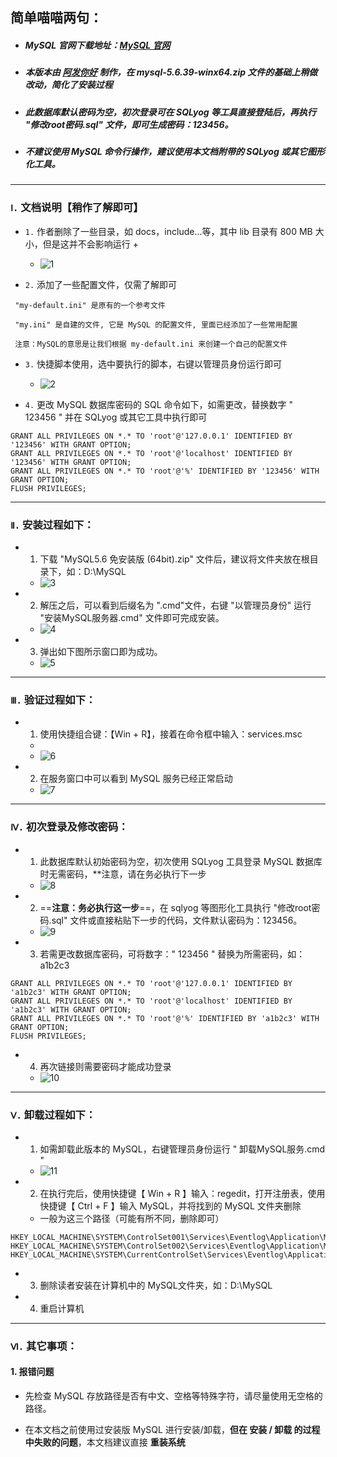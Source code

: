 ## 简单喵喵两句：

+ ##### MySQL 官网下载地址：[MySQL 官网](https://downloads.mysql.com/archives/installer/)

+ ##### 本版本由 [阿发你好](https://www.afanihao.cn) 制作，在 mysql-5.6.39-winx64.zip 文件的基础上稍做改动，简化了安装过程

+ ##### 此数据库默认密码为空，初次登录可在 SQLyog 等工具直接登陆后，再执行 "修改root密码.sql" 文件，即可生成密码：123456。

+ ##### 不建议使用 MySQL 命令行操作，建议使用本文档附带的 SQLyog 或其它图形化工具。


---


### `Ⅰ.` 文档说明【稍作了解即可】


+ `1.`  作者删除了一些目录，如 docs，include...等，其中 lib 目录有 800 MB 大小，但是这并不会影响运行
	+ 
	+ ![1](https://user-images.githubusercontent.com/95027227/219433054-fcfb53ef-4619-4e77-834a-25ee1ec1d963.png)


+ `2.` 添加了一些配置文件，仅需了解即可

~~~
 "my-default.ini" 是原有的一个参考文件
 
 "my.ini" 是自建的文件, 它是 MySQL 的配置文件, 里面已经添加了一些常用配置
 
 注意：MySQL的意思是让我们根据 my-default.ini 来创建一个自己的配置文件
~~~


+ `3.` 快捷脚本使用，选中要执行的脚本，右键以管理员身份运行即可

	+ ![2](https://user-images.githubusercontent.com/95027227/219433060-d487cdf1-ee54-40be-95b8-62c9ec105a13.png)


+ `4.` 更改 MySQL 数据库密码的 SQL 命令如下，如需更改，替换数字 " 123456 " 并在 SQLyog 或其它工具中执行即可

```
GRANT ALL PRIVILEGES ON *.* TO 'root'@'127.0.0.1' IDENTIFIED BY '123456' WITH GRANT OPTION;
GRANT ALL PRIVILEGES ON *.* TO 'root'@'localhost' IDENTIFIED BY '123456' WITH GRANT OPTION;
GRANT ALL PRIVILEGES ON *.* TO 'root'@'%' IDENTIFIED BY '123456' WITH GRANT OPTION;
FLUSH PRIVILEGES;
```


***


### `Ⅱ.` 安装过程如下：


+ 1. 下载 "MySQL5.6 免安装版 (64bit).zip" 文件后，建议将文件夹放在根目录下，如：D:\\MySQL

	+ ![3](https://user-images.githubusercontent.com/95027227/219433065-68756039-4fea-41af-bb32-93be7789ab68.png)


+ 2. 解压之后，可以看到后缀名为 ".cmd"文件，右键 "以管理员身份" 运行 "安装MySQL服务器.cmd" 文件即可完成安装。

	+ ![4](https://user-images.githubusercontent.com/95027227/219433076-237b983b-d2af-4c16-8eac-eff53fba6092.png)

+ 3. 弹出如下图所示窗口即为成功。

	+ ![5](https://user-images.githubusercontent.com/95027227/219433083-4576b1a7-c88f-4f4a-908c-8155225c23e1.png)


***

### `Ⅲ.` 验证过程如下：

+ 1. 使用快捷组合键：【Win + R】，接着在命令框中输入：services.msc
	+ 
	+ ![6](https://user-images.githubusercontent.com/95027227/219433090-f02cb5e3-573a-4a08-89af-17876fd16470.png)

+ 2. 在服务窗口中可以看到 MySQL 服务已经正常启动

	+ ![7](https://user-images.githubusercontent.com/95027227/219433097-3a6345e2-f250-4a13-884b-a820797765e0.png)

***

### `Ⅳ.` 初次登录及修改密码：

+ 1. 此数据库默认初始密码为空，初次使用 SQLyog 工具登录 MySQL 数据库时无需密码，**注意，请在务必执行下一步
 
	+ ![8](https://user-images.githubusercontent.com/95027227/219433100-efada4ec-d381-4e97-91ef-330fedf064fd.png)


+ 2. ==**注意：务必执行这一步**==，在 sqlyog 等图形化工具执行 "修改root密码.sql" 文件或直接粘贴下一步的代码，文件默认密码为：123456。

	+ ![9](https://user-images.githubusercontent.com/95027227/219433106-1cb20392-8e0f-48cf-8a5a-0d301f0da08c.png)


+ 3. 若需更改数据库密码，可将数字：" 123456 " 替换为所需密码，如：a1b2c3

```
GRANT ALL PRIVILEGES ON *.* TO 'root'@'127.0.0.1' IDENTIFIED BY 'a1b2c3' WITH GRANT OPTION;
GRANT ALL PRIVILEGES ON *.* TO 'root'@'localhost' IDENTIFIED BY 'a1b2c3' WITH GRANT OPTION;
GRANT ALL PRIVILEGES ON *.* TO 'root'@'%' IDENTIFIED BY 'a1b2c3' WITH GRANT OPTION;
FLUSH PRIVILEGES;
```


+ 4. 再次链接则需要密码才能成功登录

	+ ![10](https://user-images.githubusercontent.com/95027227/219433110-00de58e6-6a3b-462e-b2db-18dc18ea36e0.png)

***

### `Ⅴ.` 卸载过程如下：


+ 1. 如需卸载此版本的 MySQL，右键管理员身份运行 " 卸载MySQL服务.cmd "

	+ ![11](https://user-images.githubusercontent.com/95027227/219433115-7592e937-6b5b-4993-8eaa-092fe704de2f.png)


+ 2. 在执行完后，使用快捷键【 Win + R 】输入：regedit，打开注册表，使用快捷键【 Ctrl + F 】输入 MySQL，并将找到的 MySQL 文件夹删除

	+ 一般为这三个路径（可能有所不同，删除即可）

```
HKEY_LOCAL_MACHINE\SYSTEM\ControlSet001\Services\Eventlog\Application\MySQL
HKEY_LOCAL_MACHINE\SYSTEM\ControlSet002\Services\Eventlog\Application\MySQL
HKEY_LOCAL_MACHINE\SYSTEM\CurrentControlSet\Services\Eventlog\Application\MySQL
```

+ 3. 删除读者安装在计算机中的 MySQL文件夹，如：D:\\MySQL

+ 4. 重启计算机

***

### `Ⅵ.` 其它事项：


#### 1. 报错问题

+ 先检查 MySQL 存放路径是否有中文、空格等特殊字符，请尽量使用无空格的路径。

+ 在本文档之前使用过安装版 MySQL 进行安装/卸载，**但在 安装 / 卸载 的过程中失败的问题**，本文档建议直接 **重装系统**
